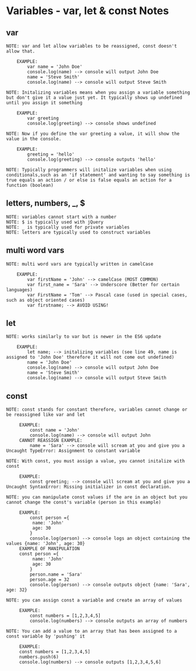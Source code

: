 # Variables - var, let & const Notes

## var

    NOTE: var and let allow variables to be reassigned, const doesn't allow that.

        EXAMPLE: 
            var name = 'John Doe' 
            console.log(name) --> console will output John Doe
            name = 'Steve Smith'
            console.log(name) --> console will output Steve Smith

    NOTE: Initalizing variables means when you assign a variable something but don't give it a value just yet. It typically shows up undefined until you assign it something

        EXAMPLE:
            var greeting
            console.log(greeting) --> console shows undefined

    NOTE: Now if you define the var greeting a value, it will show the value in the console. 

        EXAMPLE: 
            greeting = 'hello'
            console.log(greeting) --> console outputs 'hello'

    NOTE: Typically programmers will initalize variables when using conditionals,such as an 'if statement' and wanting to say something is true equals an action / or else is false equals an action for a function (boolean)

## letters, numbers, _, $

    NOTE: variables cannot start with a number
    NOTE: $ is typically used with jQuery
    NOTE: _ is typically used for private variables
    NOTE: letters are typically used to construct variables

## multi word vars
    NOTE: multi word vars are typically written in camelCase

        EXAMPLE: 
            var firstName = 'John' --> camelCase (MOST COMMON)
            var first_name = 'Sara' --> Underscore (Better for certain languages)
            var FirstName = 'Tom' --> Pascal case (used in special cases, such as object oriented cases)
            var firstname; --> AVOID USING! 


## let 

    NOTE: works similarly to var but is newer in the ES6 update

        EXAMPLE:
            let name; --> initalizing variables (see line 49, name is assigned to 'John Doe' therefore it will not come out undefined)
            name = 'John Doe' 
            console.log(name) --> console will output John Doe
            name = 'Steve Smith'
            console.log(name) --> console will output Steve Smith

## const 

    NOTE: const stands for constant therefore, variables cannot change or be reassigned like var and let

         EXAMPLE: 
             const name = 'John'
             console.log(name) --> console will output John
         CANNOT REASSIGN EXAMPLE: 
             name = 'Sara' --> console will scream at you and give you a Uncaught TypeError: Assignment to constant variable 

    NOTE: With const, you must assign a value, you cannot initalize with const

         EXAMPLE: 
             const greeting; --> console will scream at you and give you a Uncaught SyntaxError: Missing initializer in const declaration.

    NOTE: you can manipulate const values if the are in an object but you cannot change the const's variable (person in this example)

         EXAMPLE:    
             const person ={
              name: 'John'
              age: 30
             }
             console.log(person) --> console logs an object containing the values {name: 'John', age: 30}
         EXAMPLE OF MANIPULATION
         const person ={
              name: 'John'
              age: 30
             }
             person.name = 'Sara'
             person.age = 32
             console.log(person) --> console outputs object {name: 'Sara', age: 32}

    NOTE: you can assign const a variable and create an array of values

         EXAMPLE:
             const numbers = [1,2,3,4,5]
             console.log(numbers) --> console outputs an array of numbers 

    NOTE: You can add a value to an array that has been assigned to a const variable by 'pushing' it

         EXAMPLE: 
         const numbers = [1,2,3,4,5]
         numbers.push(6)
         console.log(numbers) --> console outputs [1,2,3,4,5,6]